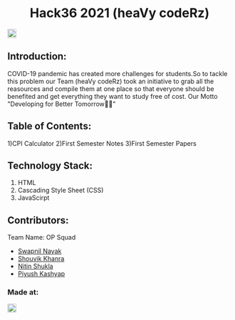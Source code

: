 <h1 align="center">Hack36 2021 (heaVy codeRz)</h1>
<p align="center">
</p>

<a href="https://hack36.com"> <img src="http://bit.ly/BuiltAtHack36" height=20px> </a>


## Introduction:
  COVID-19 pandemic has created more challenges for students.So to tackle this problem our Team (heaVy codeRz) took an initiative to grab all the reasources and   compile them at one place so that everyone should be benefited and get everything they want to study free of cost.
  Our Motto "Developing for Better Tomorrow🤞🏻"
  
## Table of Contents:
  1)CPI Calculator
  2)First Semester Notes
  3)First Semester Papers
## Technology Stack:
  1) HTML
  2) Cascading Style Sheet (CSS)
  3) JavaScirpt
  

## Contributors:

Team Name: OP Squad

* [Swapnil Nayak](https://github.com/swapnilnyk10)
* [Shouvik Khanra](https://github.com/Shouvik11-b)
* [Nitin Shukla](https://github.com/nitin1207)
* [Piyush Kashyap](https://github.com/Piyush2208)


### Made at:
<a href="https://hack36.com"> <img src="http://bit.ly/BuiltAtHack36" height=20px> </a>
